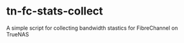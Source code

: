 # tn-fc-stats-collect
A simple script for collecting bandwidth stastics for FibreChannel on TrueNAS
